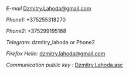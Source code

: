 *E-mail*  <Dzmitry.Lahoda@gmail.com>

*Phone1:*  +375255318270

*Phone2:*  +375299195188

*Telegram:* dzmitry_lahoda or Phone2

*Firefox Hello:*  [dzmitry.lahoda@gmail.com](https://hello.firefox.com/5Yp4ENMtIpA)

*Communication public key :*  [Dzmitry.Lahoda.asc](Dzmitry.Lahoda.asc)

